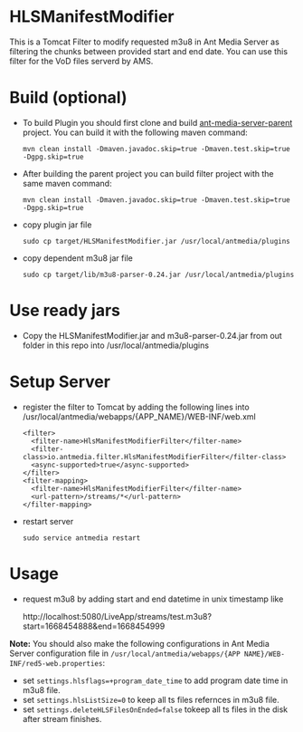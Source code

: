 # HLSManifestModifier
This is a Tomcat Filter to modify requested m3u8 in Ant Media Server as filtering the chunks between provided start and end date. You can use this filter for the VoD files serverd by AMS.  

# Build (optional)
- To build Plugin you should first clone and build [ant-media-server-parent](https://github.com/ant-media/ant-media-server-parent) project. You can build it with the following maven command:

  `mvn clean install -Dmaven.javadoc.skip=true -Dmaven.test.skip=true -Dgpg.skip=true`

- After building the parent project you can build filter project with the same maven command:
  
  `mvn clean install -Dmaven.javadoc.skip=true -Dmaven.test.skip=true -Dgpg.skip=true`

- copy plugin jar file

  `sudo cp target/HLSManifestModifier.jar /usr/local/antmedia/plugins`

- copy dependent m3u8 jar file

  `sudo cp target/lib/m3u8-parser-0.24.jar /usr/local/antmedia/plugins`

# Use ready jars
- Copy the HLSManifestModifier.jar and m3u8-parser-0.24.jar from out folder in this repo into /usr/local/antmedia/plugins

# Setup Server
- register the filter to Tomcat by adding the following lines into /usr/local/antmedia/webapps/{APP_NAME}/WEB-INF/web.xml

  ```
  <filter>
    <filter-name>HlsManifestModifierFilter</filter-name>
    <filter-class>io.antmedia.filter.HlsManifestModifierFilter</filter-class>
    <async-supported>true</async-supported>
  </filter>
  <filter-mapping>
    <filter-name>HlsManifestModifierFilter</filter-name>
    <url-pattern>/streams/*</url-pattern>
  </filter-mapping>
  ```

- restart server

  `sudo service antmedia restart`

# Usage
- request m3u8 by adding start and end datetime in unix timestamp like

  http://localhost:5080/LiveApp/streams/test.m3u8?start=1668454888&end=1668454999
  
**Note:** 
You should also make the following configurations in Ant Media Server configuration file in `/usr/local/antmedia/webapps/{APP NAME}/WEB-INF/red5-web.properties`:
- set `settings.hlsflags=+program_date_time` to add program date time in m3u8 file.
- set `settings.hlsListSize=0` to keep all ts files refernces in m3u8 file.
- set `settings.deleteHLSFilesOnEnded=false` tokeep all ts files in the disk after stream finishes.

